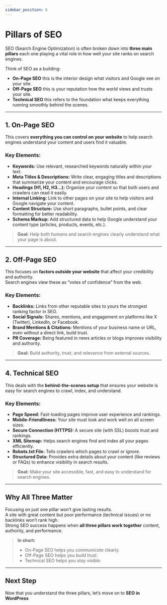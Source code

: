 ```yaml
---
sidebar_position: 6
---
```


# Pillars of SEO

SEO (Search Engine Optimization) is often broken down into **three main pillars** each one playing a vital role in how well your site ranks on search engines.

Think of SEO as a building:

- **On-Page SEO** this is the interior design what visitors and Google see on your site.
- **Off-Page SEO** this is your reputation how the world views and trusts your site.
- **Technical SEO** this refers to the foundation what keeps everything running smoothly behind the scenes.

---

## 1. On-Page SEO

This covers **everything you can control on your website** to help search engines understand your content and users find it valuable.

### Key Elements:

- **Keywords:** Use relevant, researched keywords naturally within your text.
- **Meta Titles & Descriptions:** Write clear, engaging titles and descriptions that summarize your content and encourage clicks.
- **Headings (H1, H2, H3...):** Organize your content so that both users and crawlers can read it easily.
- **Internal Linking:** Link to other pages on your site to help visitors and Google navigate your content.
- **Content Structure:** Use short paragraphs, bullet points, and clear formatting for better readability.
- **Schema Markup:** Add structured data to help Google understand your content type (articles, products, events, etc.).

> **Goal:** Help both humans and search engines clearly understand what your page is about.

---

## 2. Off-Page SEO

This focuses on **factors outside your website** that affect your credibility and authority.  
Search engines view these as “votes of confidence” from the web.

### Key Elements:

- **Backlinks:** Links from other reputable sites to yours the strongest ranking factor in SEO.
- **Social Signals:** Shares, mentions, and engagement on platforms like X (Twitter), LinkedIn, or Facebook.
- **Brand Mentions & Citations:** Mentions of your business name or URL, even without a direct link, build trust.
- **PR Coverage:** Being featured in news articles or blogs improves visibility and authority.

> **Goal:** Build authority, trust, and relevance from external sources.

---

## 4. Technical SEO

This deals with the **behind-the-scenes setup** that ensures your website is easy for search engines to crawl, index, and understand.

### Key Elements:

- **Page Speed:** Fast-loading pages improve user experience and rankings.
- **Mobile-Friendliness:** Your site must look and work well on all screen sizes.
- **Secure Connection (HTTPS):** A secure site (with SSL) boosts trust and rankings.
- **XML Sitemap:** Helps search engines find and index all your pages efficiently.
- **Robots.txt File:** Tells crawlers which pages to crawl or ignore.
- **Structured Data:** Provides extra details about your content (like reviews or FAQs) to enhance visibility in search results.

> **Goal:** Make your site accessible, fast, and easy to understand for search engines.

---

## Why All Three Matter

Focusing on just one pillar won’t give lasting results.  
A site with great content but poor performance (technical issues) or no backlinks won’t rank high.  
Strong SEO success happens when **all three pillars work together** content, authority, and performance.

> **In short:**
>
> - On-Page SEO helps you _communicate_ clearly.
> - Off-Page SEO helps you _build trust_.
> - Technical SEO helps you _stay visible_.

---

## Next Step

Now that you understand the three pillars, let’s move on to **SEO in WordPress**
